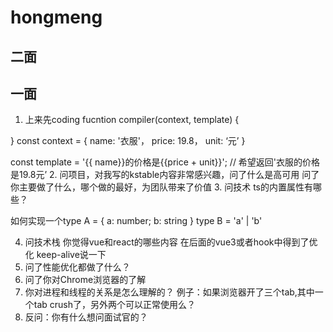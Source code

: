# hongmeng
## 二面


## 一面
1. 上来先coding
fucntion compiler(context, template) {

}
const context = {
  name: '衣服'，
  price: 19.8，
  unit: ‘元’
}

const template = '{{ name}}的价格是{{price + unit}}';
// 希望返回'衣服的价格是19.8元’
2. 问项目，对我写的kstable内容非常感兴趣，问了什么是高可用
问了你主要做了什么，哪个做的最好，为团队带来了价值
3. 问技术
ts的内置属性有哪些？

如何实现一个type A = {
  a: number;
  b: string
}
type B = 'a' | 'b'

4. 问技术栈
你觉得vue和react的哪些内容 在后面的vue3或者hook中得到了优化
keep-alive说一下
5. 问了性能优化都做了什么？
6. 问了你对Chrome浏览器的了解
7. 你对进程和线程的关系是怎么理解的？
例子：如果浏览器开了三个tab,其中一个tab crush了，另外两个可以正常使用么？
8. 反问：你有什么想问面试官的？